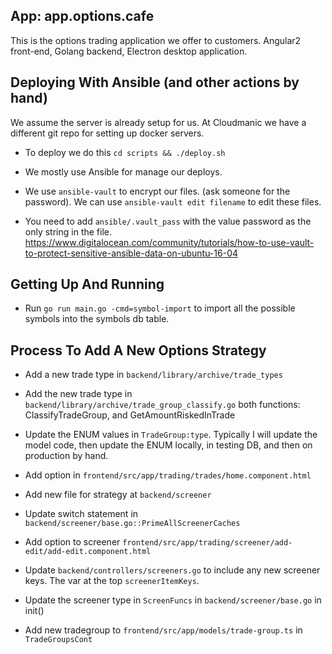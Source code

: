 ## App: app.options.cafe

This is the options trading application we offer to customers. Angular2 front-end, Golang backend, Electron desktop application. 

## Deploying With Ansible (and other actions by hand)

We assume the server is already setup for us. At Cloudmanic we have a different git repo for setting up docker servers.

* To deploy we do this ```cd scripts && ./deploy.sh```

* We mostly use Ansible for manage our deploys.

* We use ```ansible-vault``` to encrypt our files. (ask someone for the password). We can use ```ansible-vault edit filename``` to edit these files. 

* You need to add ```ansible/.vault_pass``` with the value password as the only string in the file. https://www.digitalocean.com/community/tutorials/how-to-use-vault-to-protect-sensitive-ansible-data-on-ubuntu-16-04


## Getting Up And Running

* Run `go run main.go -cmd=symbol-import` to import all the possible symbols into the symbols db table.


## Process To Add A New Options Strategy 

* Add a new trade type in `backend/library/archive/trade_types`

* Add the new trade type in `backend/library/archive/trade_group_classify.go` both functions: ClassifyTradeGroup, and GetAmountRiskedInTrade

* Update the ENUM values in `TradeGroup:type`. Typically I will update the model code, then update the ENUM locally, in testing DB, and then on production by hand.

* Add option in `frontend/src/app/trading/trades/home.component.html` 

* Add new file for strategy at `backend/screener`

* Update switch statement in `backend/screener/base.go::PrimeAllScreenerCaches` 

* Add option to screener `frontend/src/app/trading/screener/add-edit/add-edit.component.html`

* Update `backend/controllers/screeners.go` to include any new screener keys. The var at the top `screenerItemKeys`.

* Update the screener type in `ScreenFuncs` in `backend/screener/base.go` in init()

* Add new tradegroup to `frontend/src/app/models/trade-group.ts` in `TradeGroupsCont`